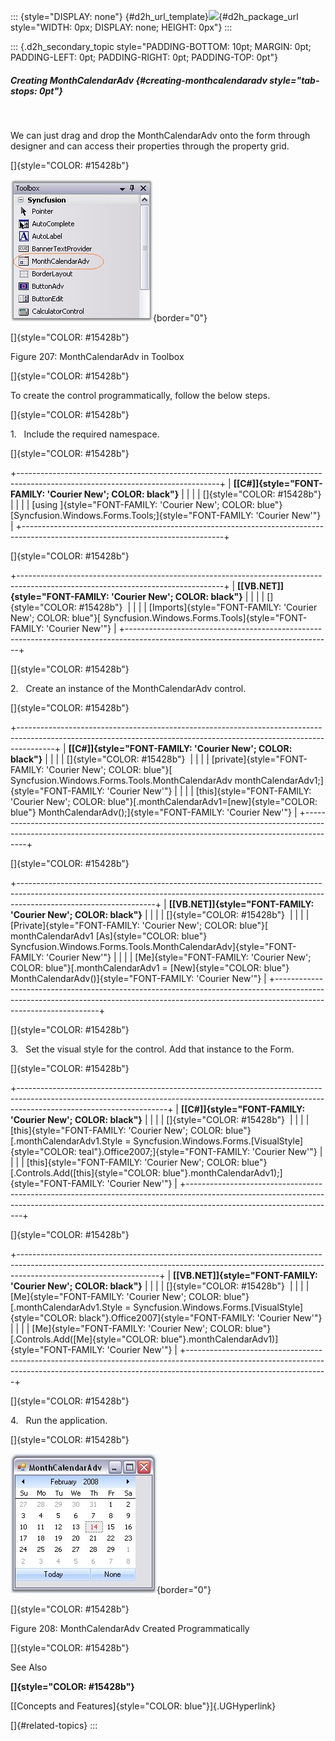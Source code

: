 ::: {style="DISPLAY: none"}
[](ms-xhelp:///?Id=d2h_url_template){#d2h_url_template}![](!package_url!){#d2h_package_url style="WIDTH: 0px; DISPLAY: none; HEIGHT: 0px"}
:::

::: {.d2h_secondary_topic style="PADDING-BOTTOM: 10pt; MARGIN: 0pt; PADDING-LEFT: 0pt; PADDING-RIGHT: 0pt; PADDING-TOP: 0pt"}
##### Creating MonthCalendarAdv {#creating-monthcalendaradv style="tab-stops: 0pt"}

 

We can just drag and drop the MonthCalendarAdv onto the form through designer and can access their properties through the property grid.

[]{style="COLOR: #15428b"} 

![](ImagesExt/image76_206.jpg){border="0"}

[]{style="COLOR: #15428b"} 

Figure 207: MonthCalendarAdv in Toolbox

[]{style="COLOR: #15428b"} 

To create the control programmatically, follow the below steps.

[]{style="COLOR: #15428b"} 

1.   Include the required namespace.

[]{style="COLOR: #15428b"} 

+--------------------------------------------------------------------------------------------------------------------------------+
| **[\[C#\]]{style="FONT-FAMILY: 'Courier New'; COLOR: black"}**                                                                 |
|                                                                                                                                |
| []{style="COLOR: #15428b"}                                                                                                     |
|                                                                                                                                |
| [using ]{style="FONT-FAMILY: 'Courier New'; COLOR: blue"}[Syncfusion.Windows.Forms.Tools;]{style="FONT-FAMILY: 'Courier New'"} |
+--------------------------------------------------------------------------------------------------------------------------------+

[]{style="COLOR: #15428b"} 

+---------------------------------------------------------------------------------------------------------------------------------+
| **[\[VB.NET\]]{style="FONT-FAMILY: 'Courier New'; COLOR: black"}**                                                              |
|                                                                                                                                 |
| []{style="COLOR: #15428b"}                                                                                                      |
|                                                                                                                                 |
| [Imports]{style="FONT-FAMILY: 'Courier New'; COLOR: blue"}[ Syncfusion.Windows.Forms.Tools]{style="FONT-FAMILY: 'Courier New'"} |
+---------------------------------------------------------------------------------------------------------------------------------+

[]{style="COLOR: #15428b"} 

2.   Create an instance of the MonthCalendarAdv control.

[]{style="COLOR: #15428b"} 

+---------------------------------------------------------------------------------------------------------------------------------------------------------------------+
| **[\[C#\]]{style="FONT-FAMILY: 'Courier New'; COLOR: black"}**                                                                                                      |
|                                                                                                                                                                     |
| []{style="COLOR: #15428b"}                                                                                                                                          |
|                                                                                                                                                                     |
| [private]{style="FONT-FAMILY: 'Courier New'; COLOR: blue"}[ Syncfusion.Windows.Forms.Tools.MonthCalendarAdv monthCalendarAdv1;]{style="FONT-FAMILY: 'Courier New'"} |
|                                                                                                                                                                     |
| [this]{style="FONT-FAMILY: 'Courier New'; COLOR: blue"}[.monthCalendarAdv1=[new]{style="COLOR: blue"} MonthCalendarAdv();]{style="FONT-FAMILY: 'Courier New'"}      |
+---------------------------------------------------------------------------------------------------------------------------------------------------------------------+

[]{style="COLOR: #15428b"} 

+----------------------------------------------------------------------------------------------------------------------------------------------------------------------------------------------+
| **[\[VB.NET\]]{style="FONT-FAMILY: 'Courier New'; COLOR: black"}**                                                                                                                           |
|                                                                                                                                                                                              |
| []{style="COLOR: #15428b"}                                                                                                                                                                   |
|                                                                                                                                                                                              |
| [Private]{style="FONT-FAMILY: 'Courier New'; COLOR: blue"}[ monthCalendarAdv1 [As]{style="COLOR: blue"} Syncfusion.Windows.Forms.Tools.MonthCalendarAdv]{style="FONT-FAMILY: 'Courier New'"} |
|                                                                                                                                                                                              |
| [Me]{style="FONT-FAMILY: 'Courier New'; COLOR: blue"}[.monthCalendarAdv1 = [New]{style="COLOR: blue"} MonthCalendarAdv()]{style="FONT-FAMILY: 'Courier New'"}                                |
+----------------------------------------------------------------------------------------------------------------------------------------------------------------------------------------------+

[]{style="COLOR: #15428b"} 

3.   Set the visual style for the control. Add that instance to the Form.

[]{style="COLOR: #15428b"} 

+-------------------------------------------------------------------------------------------------------------------------------------------------------------------------------------------------+
| **[\[C#\]]{style="FONT-FAMILY: 'Courier New'; COLOR: black"}**                                                                                                                                  |
|                                                                                                                                                                                                 |
| []{style="COLOR: #15428b"}                                                                                                                                                                      |
|                                                                                                                                                                                                 |
| [this]{style="FONT-FAMILY: 'Courier New'; COLOR: blue"}[.monthCalendarAdv1.Style = Syncfusion.Windows.Forms.[VisualStyle]{style="COLOR: teal"}.Office2007;]{style="FONT-FAMILY: 'Courier New'"} |
|                                                                                                                                                                                                 |
| [this]{style="FONT-FAMILY: 'Courier New'; COLOR: blue"}[.Controls.Add([this]{style="COLOR: blue"}.monthCalendarAdv1);]{style="FONT-FAMILY: 'Courier New'"}                                      |
+-------------------------------------------------------------------------------------------------------------------------------------------------------------------------------------------------+

[]{style="COLOR: #15428b"} 

+-----------------------------------------------------------------------------------------------------------------------------------------------------------------------------------------------+
| **[\[VB.NET\]]{style="FONT-FAMILY: 'Courier New'; COLOR: black"}**                                                                                                                            |
|                                                                                                                                                                                               |
| []{style="COLOR: #15428b"}                                                                                                                                                                    |
|                                                                                                                                                                                               |
| [Me]{style="FONT-FAMILY: 'Courier New'; COLOR: blue"}[.monthCalendarAdv1.Style = Syncfusion.Windows.Forms.[VisualStyle]{style="COLOR: black"}.Office2007]{style="FONT-FAMILY: 'Courier New'"} |
|                                                                                                                                                                                               |
| [Me]{style="FONT-FAMILY: 'Courier New'; COLOR: blue"}[.Controls.Add([Me]{style="COLOR: blue"}.monthCalendarAdv1)]{style="FONT-FAMILY: 'Courier New'"}                                         |
+-----------------------------------------------------------------------------------------------------------------------------------------------------------------------------------------------+

[]{style="COLOR: #15428b"} 

4.   Run the application.

[]{style="COLOR: #15428b"} 

![](ImagesExt/image76_207.jpg){border="0"}

[]{style="COLOR: #15428b"} 

Figure 208: MonthCalendarAdv Created Programmatically

[]{style="COLOR: #15428b"} 

See Also

**[]{style="COLOR: #15428b"}** 

[[Concepts and Features]{style="COLOR: blue"}]{.UGHyperlink}

[]{#related-topics}
:::

